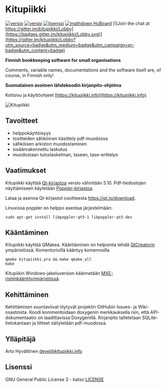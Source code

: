 # Kitupiikki

[![versio](https://img.shields.io/github/release/artoh/kitupiikki.svg?label=Julkaistu%20versio)](https://github.com/artoh/kitupiikki/releases)
[![versio](https://img.shields.io/github/release/artoh/kitupiikki/all.svg?label=Esiversio)](https://github.com/artoh/kitupiikki/releases)
[![lisenssi](https://img.shields.io/github/license/artoh/kitupiikki.svg?label=Lisenssi)](https://raw.githubusercontent.com/artoh/kitupiikki/master/LICENSE)
[![mathdown HuBoard](https://img.shields.io/github/issues/artoh/kitupiikki.svg?label=Tehtävät%20%28HuBoard%29)](https://huboard.com/artoh/kitupiikki)
[![Join the chat at https://gitter.im/kitupiikki/Lobby](https://badges.gitter.im/kitupiikki/Lobby.svg)](https://gitter.im/kitupiikki/Lobby?utm_source=badge&utm_medium=badge&utm_campaign=pr-badge&utm_content=badge)

**Finnish bookkeeping software for small organisations**

Comments, variable names, documentations and the software itself are, of course, in Finnish only!


**Suomalainen avoimen lähdekoodin kirjanpito-ohjelma**

Kotisivu ja käyttöohjeet [https://kitupiikki.info](https://kitupiikki.info)

![Kitupiikki](https://raw.githubusercontent.com/artoh/kitupiikki/master/kitupiikki/pic/aboutpossu.png)

## Tavoitteet

- helppokäyttöisyys
- tositteiden sähköinen käsittely pdf-muodossa
- sähköisen arkiston muodostaminen
- sisäänrakennettu laskutus
- muodostaan tuloslaskelman, taseen, tase-erittelyn

## Vaatimukset
Kitupiikki käyttää [Qt-kirjastoa](https://qt.io) versio vähintään 5.10.
Pdf-tiedostojen näyttämiseen käytetään [Poppler-kirjastoa](https://poppler.freedesktop.org/).

Lataa ja asenna Qt-kirjastot osoitteesta https://qt.io/download.

Linuxissa poppler on helppo asentaa järjestelmään:

    sudo apt-get install libpoppler-qt5-1 libpoppler-qt5-dev

## Kääntäminen

Kitupiikki käyttää QMakea. Kääntäminen on helpointa tehdä [QtCreatorin](http://doc.qt.io/qtcreator/) ympäristössä. Komentorivillä kääntyy komennoilla

    qmake kitupiikki.pro && make qmake_all
    make

Kitupiikin Windows-jakeluversion käännetään [MXE-ristiinkääntöympäristössä](https://mxe.cc).

## Kehittäminen

Kehittämisen suuntaviivat löytyvät projektin GitHubin Issues- ja Wiki-osastoista. Koodi kommentoidaan doxygenin merkkauksella niin, että API-dokumentaatio on laadittavissa Doxygenillä. Kirjanpito talletetaan SQLite-tietokantaan ja liitteet säilytetään pdf-muodossa.

## Ylläpitäjä

Arto Hyvättinen <devel@kitupiikki.info>

## Lisenssi

GNU General Public License 3 - katso [LICENSE](https://raw.githubusercontent.com/artoh/kitupiikki/master/LICENSE)

